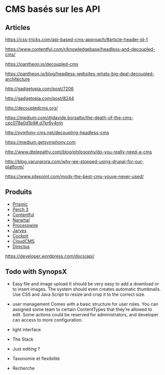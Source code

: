 # CMS basés sur les API


## Articles

https://css-tricks.com/api-based-cms-approach/#article-header-id-1

https://www.contentful.com/r/knowledgebase/headless-and-decoupled-cms/

https://pantheon.io/decoupled-cms

https://pantheon.io/blog/headless-websites-whats-big-deal-decoupled-architecture

http://gadgetopia.com/post/7206

http://gadgetopia.com/post/8244

http://decoupledcms.org/

https://medium.com/@davide.borsatto/the-death-of-the-cms-cec078a0d1b9#.d7kr6v4mh

http://symfony-cms.net/decoupling-headless-cms

https://medium.getsymphony.com

http://www.dtelepathy.com/blog/philosophy/do-you-really-need-a-cms

http://blog.varunarora.com/why-we-stopped-using-drupal-for-our-platform/


https://www.sitepoint.com/modx-the-best-cms-youve-never-used/



## Produits

- [Prismic](https://prismic.io/)
- [Perch 3](https://grabaperch.com/blog/archive/announcing-perch-and-perch-runway-3)
- [Contentful](https://www.contentful.com)
- [Narwhal](http://www.narwhalcms.com)
- [Processwire](https://processwire.com)
- [Jarves](http://jarves.io)
- [Cockpit](https://getcockpit.com)
- [CloudCMS](https://www.cloudcms.com)
- [Directus](http://getdirectus.com)

https://developer.wordpress.com/docs/api/

## Todo with SynopsX

- Easy file and image upload
It should be very easy to add a download or to insert images. The system should even creates automatic thumbnails. Use CSS and Java Script to resize and crop it to the correct size.

- user management
Comes with a basic structure for user roles. You can assigned some team to certain ContentTypes that they’re allowed to edit. Some actions could be reserved for administrators, and developer can access to more configuration.

- light interface

- The Stack

- Just editing ?

- Taxonomie et flexibilité

- Recherche
